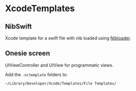 # XcodeTemplates

## NibSwift
Xcode template for a swift file with nib loaded using [Nibloader](https://gist.github.com/richy486/eb7b4f80f307f74cb752d28572658f45).

## Onesie screen
UIViewController and UIView for programmatic views.

Add the `.xctemplate` folders to:

    ~/Library/Developer/Xcode/Templates/File Templates/
